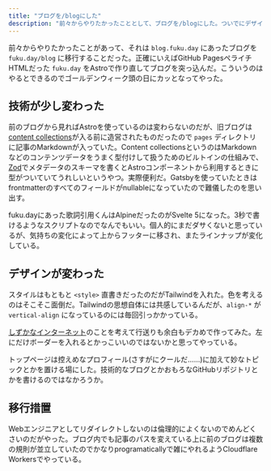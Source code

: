 ```yaml
---
title: "ブログを/blogにした"
description: "前々からやりたかったこととして、ブログを/blogにした。ついでにデザインが一新された。記事はだいたい移行された。"
---
```


前々からやりたかったことがあって、それは `blog.fuku.day` にあったブログを `fuku.day/blog` に移行することだった。正確にいえばGitHub PagesペライチHTMLだった `fuku.day` をAstroで作り直してブログを突っ込んだ。こういうのはやるとできるのでゴールデンウィーク頭の日にカッとなってやった。

## 技術が少し変わった

前のブログから見ればAstroを使っているのは変わらないのだが、旧ブログは[content collections]()が入る前に造営されたものだったので `pages` ディレクトリに記事のMarkdownが入っていた。Content collectionsというのはMarkdownなどのコンテンツデータをうまく型付けして扱うためのビルトインの仕組みで、[Zod]()でメタデータのスキーマを書くとAstroコンポーネントから利用するときに型がついていてうれしいというやつ。実際便利だ。Gatsbyを使っていたときはfrontmatterのすべてのフィールドがnullableになっていたので難儀したのを思い出す。

fuku.dayにあった歌詞引用くんはAlpineだったのがSvelte 5になった。3秒で書けるようなスクリプトなのでなんでもいい。個人的にまだダサくないと思っているが、気持ちの変化によって上からフッターに移され、またラインナップが変化している。

## デザインが変わった

スタイルはもともと `<style>` 直書きだったのだがTailwindを入れた。色を考えるのはそこそこ面倒だ。Tailwindの思想自体には共感しているんだが、`align-*` が `vertical-align` になっているのには毎回引っかかっている。

[しずかなインターネット](https://sizu.me)のことを考えて行送りも余白もデカめで作ってみた。左にだけボーダーを入れるとかっこいいのではないかと思ってやっている。

トップページは控えめなプロフィール(さすがにクールだ……)に加えて妙なトピックとかを置ける場にした。技術的なブログとかおもろなGitHubリポジトリとかを書けるのではなかろうか。

## 移行措置

Webエンジニアとしてリダイレクトしないのは倫理的によくないのでめんどくさいのだがやった。ブログ内でも記事のパスを変えている上に前のブログは複数の規則が並立していたのでかなりprogramaticallyで雑にやれるようCloudflare Workersでやっている。
